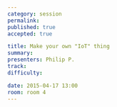 ```yaml
---
category: session
permalink:
published: true
accepted: true

title: Make your own "IoT" thing
summary:
presenters: Philip P.
track:
difficulty:

date: 2015-04-17 13:00
room: room 4
---
```


<!-- This is an empty session so it doesn't need visible content -->
